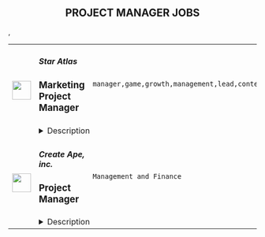 <div align="center"><h2>PROJECT MANAGER JOBS</h2></div><table><tr>
                <td width="100" height="100" rowspan="2">
                    <img src="https://remoteok.com/assets/img/jobs/d378b283017970424c54537811987a891664781352.peg" width="38px" height="auto">
                </td>
                <td width="300">
                    <h5>Star Atlas</h5>
                    <h3>Marketing Project Manager</h3>
                </td>
                <td width="300">
                    <code>manager,game,growth,management,lead,content,senior,operations,operational,marketing</code>
                </td>
                <td width="200">
                <text>2 days ago</text>
                </td>
                <td width="100" rowspan="2">
                <a href="https://remoteOK.com/remote-jobs/remote-marketing-project-manager-star-atlas-127362" align="right" target="_blank">Apply</a>
                </td>
            </tr>
            <tr>
                <td colspan="3">
                <details><summary>Description</summary>
                <p><strong>Job Title:</strong></p>
<p><span style="font-weight:400;">Marketing Project Manager</span></p>
<p> </p>
<p><strong>Reports to:</strong></p>
<p><span style="font-weight:400;">Director, RevOps Production</span></p>
<p> </p>
<p><strong>About Revenue Operations:</strong></p>
<p><span style="font-weight:400;">As we build out a cutting-edge AAA crypto-gaming and metaverse experience, our Revenue Operations department ensures that Star Atlas can stay on the hypergrowth trajectory and always keeps our community immersed in the dream that weâre building. Our goals for improving our playersâ experience and accelerating growth are monumental. To achieve such heights, we are building a team of visionary Light Warriors who are ready for this challenge.</span></p>
<p> </p>
<p><strong>Job Overview: </strong></p>
<p><span style="font-weight:400;">Star Atlas is looking for a Marketing Project Manager to join a growing Revenue Operations team. </span><span style="font-weight:400;">Being a Marketing Project Manager in RevOps means that you will work across our Revenue department teams and form a pipeline of prioritised Projects and Campaigns and lead Campaign Production end to end with the help of the Communications, Content, Acquisition & Retention, BI and Social teams. You will be responsible to support our Revenue dept. leadership with forward-planning to get ahead of workload spikes and managing workflows and other operational bottlenecks while working hands-on with campaign need</span><span style="font-weight:400;">s</span><span style="font-weight:400;">.</span></p>
<p> </p>
<p><strong>Responsibilities: </strong></p>
<ul>
<li style="font-weight:400;"><span style="font-weight:400;">Manage projects and initiatives end to end</span></li>
<li style="font-weight:400;"><span style="font-weight:400;">Manage scope, budget, timeline, resources, risks/issues</span></li>
<li style="font-weight:400;"><span style="font-weight:400;">Create Project charters, Project requirements documents and Business Cases</span></li>
<li style="font-weight:400;"><span style="font-weight:400;">Create proposals, briefs and pitch decks for new ideas and campaigns</span></li>
<li style="font-weight:400;"><span style="font-weight:400;">Coordinate cross-functional deliverables (dependent on other teams)</span></li>
<li style="font-weight:400;"><span style="font-weight:400;">Prepare project and campaign status reports and report on delivery efficiency</span></li>
<li style="font-weight:400;"><span style="font-weight:400;">Understand business and operational challenges internally and suggest potential solutions</span></li>
<li style="font-weight:400;"><span style="font-weight:400;">Lead, plan and manage the end-to-end process of delivering marketing campaigns, including Communications, PR, Content creation, Digital Advertisement, Community engagement and Social media aspects.</span></li>
<li style="font-weight:400;"><span style="font-weight:400;">Work collaboratively with internal teams and external agencies to assess requirements, obtain approvals, and ensure efficient delivery of assets as per production plan.</span></li>
<li style="font-weight:400;"><span style="font-weight:400;">Anticipate and effectively mitigate problems, manage day-to-day escalations and troubleshooting of production issues.</span></li>
<li style="font-weight:400;"><span style="font-weight:400;">Consistently communicate to stakeholders about updates on progress, relevant delays or issues, and budget or timing implications.</span></li>
<li style="font-weight:400;"><span style="font-weight:400;">Establish broader planning and production frameworks for the RevOps teams to allow for planning ahead</span></li>
<li style="font-weight:400;"><span style="font-weight:400;">Create Campaign Briefs and align requirements across all RevOps teams.</span></li>
<li style="font-weight:400;"><span style="font-weight:400;">Build a pipeline of Campaigns and facilitate prioritisation of Campaigns based on set criteria.</span></li>
<li style="font-weight:400;"><span style="font-weight:400;">Suggest improvements to the production process and implement those improvements.</span></li>
<li style="font-weight:400;"><span style="font-weight:400;">Work closely with Content and Event Directors / Producers to ensure all requirements are met when executing the campaign.</span></li>
<li style="font-weight:400;"><span style="font-weight:400;">Work with the Business Intelligence team to produce performance reports and suggest ways to improve.</span></li>
</ul>
<p> </p>
<p><strong>Requirements:</strong></p>
<ul>
<li style="font-weight:400;"><span style="font-weight:400;">Excellent verbal and written communication skills. Fluent in English</span></li>
<li style="font-weight:400;"><span style="font-weight:400;">5+ yearsâ experience in delivering marketing projects and the highest quality marketing campaigns</span></li>
<li style="font-weight:400;"><span style="font-weight:400;">Experience in managing multiple projects in parallel with competing priorities</span></li>
<li style="font-weight:400;"><span style="font-weight:400;">Working knowledge of waterfall (PMP, PRINCE2) and Agile best practises</span></li>
<li style="font-weight:400;"><span style="font-weight:400;">Understanding of the blockchain, crypto-gaming and metaverse space</span></li>
<li style="font-weight:400;"><span style="font-weight:400;">Strong familiarity with various project management and task management tools</span></li>
<li style="font-weight:400;"><span style="font-weight:400;">Strong problem-solving skills and systematic thinking</span></li>
<li style="font-weight:400;"><span style="font-weight:400;">Ability to synthesise complex and diverse inputs to a problem and recommend solutions â using visual aids when needed</span></li>
<li style="font-weight:400;"><span style="font-weight:400;">Effective and professional communicator with great interpersonal ability and high emotional intelligence </span></li>
<li style="font-weight:400;"><span style="font-weight:400;">Able to influence and motivate stakeholders and skilled in conflict resolution.</span></li>
<li style="font-weight:400;"><span style="font-weight:400;">Nurturing great, long-lasting relationships with both internal and external stakeholders.</span></li>
<li style="font-weight:400;"><span style="font-weight:400;">Sound negotiation skills at senior management level</span></li>
</ul>
<p> </p>
<p><strong>Nice to have:</strong></p>
<ul>
<li style="font-weight:400;"><span style="font-weight:400;">Experience in producing global marketing campaigns for game studios and/or for companies in the blockchain space, focused on rapid user acquisition with reach over 100s of thousands to millions of users/players</span></li>
<li style="font-weight:400;"><span style="font-weight:400;">In-depth knowledge of the blockchain, crypto-gaming and metaverse space</span></li>
<li style="font-weight:400;"><span style="font-weight:400;">Experience in working in a fast-paced hypergrowth environment</span></li>
<li style="font-weight:400;"><span style="font-weight:400;">Experience working with geographically remote teams</span></li>
</ul>
<p> </p><br/><br/>Please mention the word **NIMBLE** and tag RNDQuMjEwLjEwMi4xNTg= when applying to show you read the job post completely (#RNDQuMjEwLjEwMi4xNTg=). This is a beta feature to avoid spam applicants. Companies can search these words to find applicants that read this and see they're human.
                </details>
                </td>
            </tr>,<tr>
                <td width="100" height="100" rowspan="2">
                    <img src="https://wwr-pro.s3.amazonaws.com/logos/0081/7394/logo.gif" width="38px" height="auto">
                </td>
                <td width="300">
                    <h5>Create Ape, inc.</h5>
                    <h3> Project Manager</h3>
                </td>
                <td width="300">
                    <code>Management and Finance</code>
                </td>
                <td width="200">
                <text>7 days ago</text>
                </td>
                <td width="100" rowspan="2">
                <a href="https://weworkremotely.com/remote-jobs/create-ape-inc-project-manager-3" align="right" target="_blank">Apply</a>
                </td>
            </tr>
            <tr>
                <td colspan="3">
                <details><summary>Description</summary>
                <img src="https://we-work-remotely.imgix.net/logos/0081/7394/logo.gif?ixlib=rails-4.0.0&w=50&h=50&dpr=2&fit=fill&auto=compress" />

<p>
  <strong>Headquarters:</strong> Irvine, CA
    <br /><strong>URL:</strong> <a href="https://createape.com/">https://createape.com/</a>
</p>

<div>Hi!</div><div><br></div><div><strong>About CreateApe</strong></div><div><br></div><div>Are you an experienced project manager ready to break out of the corporate world? Want to work for a fun and slightly nerdy crew that lets you flex your project muscles and build a super diverse portfolio? Then we’ve got a spot for you here at CreateApe! We’re a full-service UX/UI agency that’s growing fast and making waves in the digital design world.  Join our fully remote team of design and development experts from all around the world and get rid of that boring office commute.  We want to invest in YOU and your career – meaning the more you contribute and become an integral part of our team, the more room for professional growth.</div><div><br></div><div>We don’t just create designs that look awesome—we create designs and develop ideas that give users a satisfying experience throughout their interaction with the client's product while also working diligently to help our clients achieve their business goals: more conversions and bigger sales.</div><div><br></div><div>Each of our clients have unique needs and goals, and each project requires a personalized touch. While we have a general design and development process that we follow for every project, we’re also highly adaptable and agile to meet their business needs.</div><div><br></div><div>We are always on the hustle and work with 20-30 clients at a time. Feel free to take a look at some of the projects that we’ve worked on so far:</div><div><br></div><div><a href="https://createape.com/our-work/"><strong>https://createape.com/our-work/</strong></a></div><div><br></div><div><strong>What we’re looking for:</strong></div><div><br></div><div>We are looking for someone to join our team and hit the ground running as a Project Manager assigned to 4-5 different projects at a time. This would be a full-time position during our mostly PST hours but can start part-time if needed. Our ideal candidate has experience leading web and mobile projects, articulating challenges and successes to clients, and making sure our designers and developers meet the project’s needs on time and in budget.<br><br>Our budget is $20-25 per hour (based on experience) with lots of room to grow. <br><br>
</div><div><br></div><div><strong>Description:</strong></div><div><br></div><div>Oversee all aspects of projects. Set deadlines, assign responsibilities and monitor and summarize progress of the project. Prepare reports for upper management regarding status of projects.</div><div><br></div><div>The successful candidate will work directly with clients to ensure deliverables fall within the applicable scope and budget. He or she will coordinate with other departments to ensure all aspects of each project are compatible, and will hire new talent as needed to fulfill client needs.</div><div><br></div><div>You are familiar with a variety of the concepts, practices and procedures within web and mobile development. You rely on your experience and judgment to plan and accomplish goals. You would report directly to our Director of Project.</div><div><br></div><div><strong>Responsibilities:</strong></div><ul>
<li>Coordinate internal resources and third parties/vendors for the flawless execution of projects</li>
<li>Ensure that all projects are delivered on-time, within scope and within budget</li>
<li>Assist in the definition of project scope and objectives, involving all relevant stakeholders and ensuring technical feasibility</li>
<li>Ensure resource availability and allocation</li>
<li>Develop a detailed project plan with milestones to monitor and track progress</li>
<li>Manage changes to the project scope, project schedule and project costs using appropriate verification techniques</li>
<li>Measure project performance using appropriate tools and techniques</li>
<li>Report and escalate to management as needed</li>
<li>Manage the relationship with the client and all stakeholders</li>
<li>Perform risk management to minimize project risks</li>
<li>Establish and maintain relationships with third parties/vendors</li>
<li>Create and maintain comprehensive project documentation</li>
<li>Meet with clients to take detailed ordering briefs and clarify specific requirements of each project</li>
<li>- Delegate project tasks based on junior staff members' individual strengths, skill sets and experience levels</li>
<li>Track project performance, specifically to analyze the successful completion of short and long-term goals</li>
<li>Meet budgetary objectives and make adjustments to project constraints based on financial analysis</li>
<li>Develop comprehensive project plans to be shared with clients as well as other staff members</li>
<li>Develop spreadsheets, diagrams and process maps to document needs using Clickup, Figma, and Google Documents.</li>
<li>Retrieve estimates from design and development teams for new projects and translate those estimates into proposal documents using Google Slides.</li>
</ul><div><br></div><div><strong>Requirements:</strong></div><ul>
<li>Proven working experience in project management in either web or mobile technologies.</li>
<li>Excellent client-facing and internal communication skills</li>
<li>Excellent English written and verbal communication skills</li>
<li>Solid organizational skills including attention to detail and multitasking skills</li>
<li>Understanding of best practices and vocabulary in the web and mobile space</li>
<li>Understanding of agile development processes, project management tools such as Clickup, JIRA, etc</li>
<li>Excellent communication in English, on Zoom, Email and Slack</li>
</ul><div><br></div>

<p><strong>To apply:</strong> <a href="https://weworkremotely.com/remote-jobs/create-ape-inc-project-manager-3">https://weworkremotely.com/remote-jobs/create-ape-inc-project-manager-3</a></p>

                </details>
                </td>
            </tr></table>